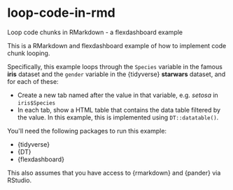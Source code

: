 # loop-code-in-rmd
Loop code chunks in RMarkdown - a flexdashboard example

This is a RMarkdown and flexdashboard example of how to implement code chunk looping. 

Specifically, this example loops through the `Species` variable in the famous **iris** dataset and the `gender` variable in the {tidyverse} **starwars** dataset, and for each of these: 
- Create a new tab named after the value in that variable, e.g. _setosa_ in `iris$Species`
- In each tab, show a HTML table that contains the data table filtered by the value. In this example, this is implemented using `DT::datatable()`.

You'll need the following packages to run this example:
- {tidyverse}
- {DT}
- {flexdashboard}

This also assumes that you have access to {rmarkdown} and {pander} via RStudio.

